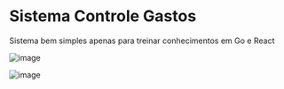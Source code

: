 # Sistema Controle Gastos

Sistema bem simples apenas para treinar conhecimentos em Go e React

![image](https://github.com/user-attachments/assets/69d41b97-89b3-44c0-8642-1e37d42188a1)

![image](https://github.com/user-attachments/assets/8ee838d4-96b1-4b5c-8fc2-171a3875aa0a)
